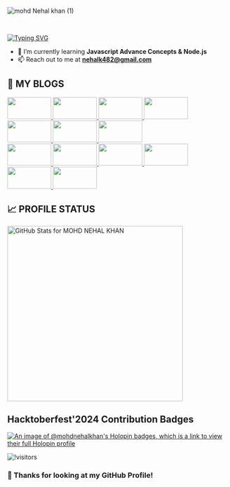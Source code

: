 ![mohd Nehal khan (1)](https://github.com/user-attachments/assets/1c3c24dd-efc8-4855-b390-a8051c26d0d3)

</br>

[![Typing SVG](https://readme-typing-svg.herokuapp.com?font=Fira+Code&weight=500&pause=1000&color=4BB3CC&background=FFFFFF00&width=435&lines=Hello%F0%9F%91%8B%2C+I'm+Mohd+Nehal+Khan;A+self+taught+Frontend+Developer)](https://git.io/typing-svg)

<!-- <h3 align="left" color="black" font-family = "jaro">Hello👋, I'm Mohd Nehal Khan</h3> -->

- 🌱 I’m currently learning **Javascript Advance Concepts & Node.js**
- 📫 Reach out to me at **nehalk482@gmail.com**

<!--
## 🌏 **CONNECT WITH ME**

<a href="https://www.linkedin.com/in/mohd-nehal-khan-50a688245/"> 
    <img src="https://img.shields.io/badge/linkedin-1DA1F2?style=for-the-badge&logo=linkedin&logoColor=white" title="LinkedIn"  alt="LinkedIn"/>
</a>
<a href="https://www.instagram.com/mohdnehal_482/"> 
    <img src="https://img.shields.io/badge/Instagram-FF0000?style=for-the-badge&logo=instagram&logoColor=white" title="Instagram"  alt="Instagram"/>
</a>
<a href="mailto:nehalk482@gmail.com"> 
    <img src="https://img.shields.io/badge/Gmail-D14836?style=for-the-badge&logo=gmail&logoColor=white" title="Gmail"  alt="Gmail"/>
</a> 
<a href="https://twitter.com/mohdnehal482"> 
    <img src="https://img.shields.io/badge/Twitter-1DA1F2?style=for-the-badge&logo=twitter&logoColor=white" title="Twitter"  alt="Twitter"/>
</a> 
<a href="https://nehalblogs.hashnode.dev/"> 
    <img src="https://img.shields.io/badge/Hashnode-2962FF?style=for-the-badge&logo=hashnode&logoColor=white" title="Hashnode"  alt="Hashnode"/>
</a> 

<br />
-->
<!-- ## 🧑‍💻 **TECHNICAL SKILLS**

![C](https://img.shields.io/badge/C-00599C?style=for-the-badge&logo=c&logoColor=white)
![C++](https://img.shields.io/badge/C%2B%2B-00599C?style=for-the-badge&logo=c%2B%2B&logoColor=white)
![HTML](https://img.shields.io/badge/HTML5-E34F26?style=for-the-badge&logo=html5&logoColor=white "HTML")
![CSS3](https://img.shields.io/badge/CSS3-1572B6?style=for-the-badge&logo=css3&logoColor=white "CSS")
![JavaScript](https://img.shields.io/badge/JavaScript-F7DF1E?style=for-the-badge&logo=javascript&logoColor=black "JavaScript")
![Bootstrap](https://img.shields.io/badge/Bootstrap-563D7C?style=for-the-badge&logo=bootstrap&logoColor=white "Bootstrap")
![MY SQL](https://img.shields.io/badge/MySQL-005C84?style=for-the-badge&logo=mysql&logoColor=white "MYSQL")
![Mongo DB](https://img.shields.io/badge/MongoDB-4EA94B?style=for-the-badge&logo=mongodb&logoColor=white "MONGO DB")
![POSTMAN](https://img.shields.io/badge/Postman-FF6C37?style=for-the-badge&logo=Postman&logoColor=white "Postman")
![Node](https://img.shields.io/badge/Node%20js-339933?style=for-the-badge&logo=nodedotjs&logoColor=white "Node.js")
![Express](https://img.shields.io/badge/Express%20js-000000?style=for-the-badge&logo=express&logoColor=white "Express.js")
-->
<!-- ![AWS](https://img.shields.io/badge/Amazon_AWS-FF9900?style=for-the-badge&logo=amazonaws&logoColor=white "AWS") -->
<!--## 🍧 **DESIGN TOOLS**

![Figma](https://img.shields.io/badge/figma-%23F24E1E.svg?style=for-the-badge&logo=figma&logoColor=white "Figma")
![Canva](https://img.shields.io/badge/canva-%4E4FEB.svg?style=for-the-badge&logo=canva&logoColor=white "Canva")

-->

<!-- ## 🛠️ **DEVOPS TOOLS** 

![Git](https://img.shields.io/badge/git-%23F05033.svg?style=for-the-badge&logo=git&logoColor=white "Git")
![GitHub](https://img.shields.io/badge/github-%23121011.svg?style=for-the-badge&logo=github&logoColor=white "GitHub")
-->
<!-- ## 🌐 **BROWSERS**

[![Google Chrome](https://img.shields.io/badge/Google%20Chrome-317cee?style=for-the-badge&logo=GoogleChrome&logoColor=white)][repo]
[![Brave](https://img.shields.io/badge/Brave-FB542B?style=for-the-badge&logo=Brave&logoColor=white "Brave")][repo]
![Firefox](https://img.shields.io/badge/Firefox-FF7139?style=for-the-badge&logo=Firefox-Browser&logoColor=white)
![Edge](https://img.shields.io/badge/Edge-0078D7?style=for-the-badge&logo=Microsoft-edge&logoColor=white) -->

<!-- ![Safari](https://img.shields.io/badge/Safari-000000?style=for-the-badge&logo=Safari&logoColor=white) -->

<!-- ## ⭕ **OPERATING SYSTEMS**

![Windows](https://img.shields.io/badge/Windows-0078D6?style=for-the-badge&logo=windows&logoColor=white)
![Ubuntu](https://img.shields.io/badge/Ubuntu-E95420?style=for-the-badge&logo=ubuntu&logoColor=white)
![Kali](https://img.shields.io/badge/Kali-268BEE?style=for-the-badge&logo=kalilinux&logoColor=white)
![Cent OS](https://img.shields.io/badge/cent%20os-002260?style=for-the-badge&logo=centos&logoColor=F0F0F0)
![Android](https://img.shields.io/badge/Android-3DDC84?style=for-the-badge&logo=android&logoColor=white) -->

<!-- ![Mac OS](https://img.shields.io/badge/mac%20os-000000?style=for-the-badge&logo=macos&logoColor=F0F0F0) -->
<!-- ![IOS](https://img.shields.io/badge/iOS-000000?style=for-the-badge&logo=ios&logoColor=white) -->

<!-- ## ☃️ **MY LEARNING RESOURCES**

[![Stack Overflow](https://img.shields.io/badge/-Stackoverflow-FE7A16?style=for-the-badge&logo=stack-overflow&logoColor=white)][sof]
[![MDN Web Docs](https://img.shields.io/badge/MDN_Web_Docs-black?style=for-the-badge&logo=mdnwebdocs&logoColor=white)][mdn]

[![Udemy](https://img.shields.io/badge/Udemy-A435F0?style=for-the-badge&logo=Udemy&logoColor=white)][udemy]
[![FreeCodeCamp](https://img.shields.io/badge/Freecodecamp-%23123.svg?&style=for-the-badge&logo=freecodecamp&logoColor=green)][fcc]

[![Google](https://img.shields.io/badge/google-4285F4?style=for-the-badge&logo=google&logoColor=white)][google]
[![](https://img.shields.io/badge/GitHub-100000?style=for-the-badge&logo=github&logoColor=white)][github]
<!--[![Quora](https://img.shields.io/badge/Quora-%23B92B27.svg?style=for-the-badge&logo=Quora&logoColor=white)][quora]-->
<!--[![Medium](https://img.shields.io/badge/Medium-12100E?style=for-the-badge&logo=medium&logoColor=white)][medium]-->
<!--[medium]: https://medium.com/-->
<!--[![](https://img.shields.io/badge/YouTube-FF0000?style=for-the-badge&logo=youtube&logoColor=white)][youtube]-->
<!--[![DigitalOcean](https://img.shields.io/badge/DO_Community-%230167ff.svg?style=for-the-badge&logo=digitalOcean&logoColor=white)][doc]-->
<!--[![GeeksForGeeks](https://img.shields.io/badge/GeeksforGeeks-gray?style=for-the-badge&logo=geeksforgeeks&logoColor=35914c)][gog]-->
[github]: https://github.com/
[google]: https://www.google.com
[mdn]: https://developer.mozilla.org/en-US/
[wiki]: https://en.wikipedia.org/wiki/Main_Page
<!--[quora]: https://www.quora.com/-->
[doc]: https://www.digitalocean.com/community
[udemy]: https://www.udemy.com/
<!--[gog]: https://www.geeksforgeeks.org/-->
[fcc]: https://www.freecodecamp.org/
[sof]: https://stackoverflow.com/
<!--[repo]: https://github.com/codingstella?tab=repositories-->
## 📓 **MY BLOGS**

<a href="https://nehalblogs.hashnode.dev/web-development-all-you-know-before-start" > 
    <img width="100" height="50" src="https://cdn.hashnode.com/res/hashnode/image/upload/v1688800293773/57fd96a1-4360-4230-85d8-e69891a6b971.png?&fit=crop&crop=entropy&auto=compress,format&format=webp"/>
</a>  



<a href="https://nehalblogs.hashnode.dev/git-github-start-before-your-code-get-bugs"> 
    <img width="100" height="50" src="https://cdn.hashnode.com/res/hashnode/image/upload/v1691248071725/0e580f46-2c88-48bd-8684-dae03a83db44.png?w=100&h=50&fit=crop&crop=entropy&auto=compress,format&format=webp"/>
</a>

</a>
<a href="https://nehalblogs.hashnode.dev/database-store-your-web-app-data-here"> 
    <img width="100" height="50" src="https://cdn.hashnode.com/res/hashnode/image/upload/v1695650818295/e3c294bc-3475-44f6-b9c3-bdf6a5a42577.png?w=100&h=50&fit=crop&crop=entropy&auto=compress,format&format=webp"/>

</a>

<a href="https://nehalblogs.hashnode.dev/unlocking-the-power-of-api"> 
    <img width="100" height="50" src="https://cdn.hashnode.com/res/hashnode/image/upload/v1710910830673/0da37bd3-ff16-435f-bd0d-2e97f1ffba03.png?w=100&h=50&fit=crop&crop=entropy&auto=compress,format&format=webp"/>

</a>

<a href="https://nehalblogs.hashnode.dev/mastering-c-how-to-start-learning-programming"> 
    <img width="100" height="50" src="https://cdn.hashnode.com/res/hashnode/image/upload/v1718969106060/b3336e44-0743-40a6-8379-b1a5e467a7be.png?w=100&h=50&fit=crop&crop=entropy&auto=compress,format&format=webp"/>

</a>

<a href="https://nehalblogs.hashnode.dev/understanding-javascript-the-essential-browser-language"> 
    <img width="100" height="50"  src="https://cdn.hashnode.com/res/hashnode/image/upload/v1717220811340/3e2c92cf-ba8f-4552-a2b2-06423330759c.png?w=100&h=50&fit=crop&crop=entropy&auto=compress,format&format=webp"/>
</a>

<a href="https://nehalblogs.hashnode.dev/weather-app-tutorial-easy-steps-to-follow"> 
    <img width="100" height="50" src="https://cdn.hashnode.com/res/hashnode/image/upload/v1718894743711/57ca33d3-1f46-426c-873d-0a18c17691e3.png?w=100&h=50&fit=crop&crop=entropy&auto=compress,format&format=webp"/>
</a>
</br>
<a href="https://nehalblogs.hashnode.dev/mongodb-the-ideal-non-sql-database"> 
    <img width="100" height="50" src="https://cdn.hashnode.com/res/hashnode/image/upload/v1719592680015/5fb35266-d4c5-45ab-b884-2e6c08f3b0c3.png?w=100&h=50&fit=crop&crop=entropy&auto=compress,format&format=webp"/>
</a>

<a href="https://nehalblogs.hashnode.dev/nodejs-for-beginners-an-easy-guide"> 
    <img width="100" height="50" src="https://cdn.hashnode.com/res/hashnode/image/upload/v1719079637893/1335cbcb-e46d-4e21-abef-c5d5b7b97557.png?w=100&h=50&fit=crop&crop=entropy&auto=compress,format&format=webp"/>
</a>

<a href="https://nehalblogs.hashnode.dev/basics-of-computer-networking-in-software-development"> 
    <img width="100" height="50" src="https://cdn.hashnode.com/res/hashnode/image/upload/v1719558532616/fc3a13b6-e906-4d0b-9287-592cdeb596fc.png?w=100&h=50&fit=crop&crop=entropy&auto=compress,format&format=webp"/>
</a>

<a href="https://nehalblogs.hashnode.dev/how-to-begin-learning-c-programming"> 
    <img width="100" height="50" src="https://cdn.hashnode.com/res/hashnode/image/upload/v1719557732308/32b28e4f-a8f1-4bdf-b837-6017715bf4a8.png?w=100&h=50&fit=crop&crop=entropy&auto=compress,format&format=webp"/>
</a>

<a href="https://nehalblogs.hashnode.dev/build-a-to-do-list-app-with-vanilla-js"> 
    <img width="100" height="50" src="https://cdn.hashnode.com/res/hashnode/image/upload/v1719566824236/a4903e9a-9666-4f8c-84b4-e37bac8382a0.png?w=100&h=50&fit=crop&crop=entropy&auto=compress,format&format=webp"/>
</a>

<a href="https://nehalblogs.hashnode.dev/comprehensive-steps-to-kick-off-global-hack-week"> 
    <img width="100" height="50" src="https://cdn.hashnode.com/res/hashnode/image/upload/v1727336530106/d113424b-dc13-4bb5-befe-2bbe68a67596.png?w=100&h=50&fit=crop&crop=entropy&auto=compress,format&format=webp"/>
</a>

## 📈 **PROFILE STATUS**

<!-- <img src="https://github-readme-stats.vercel.app/api?username=MOHDNEHALKHAN&show_icons=true&theme=radical" alt="GitHub Stats for MOHD NEHAL KHAN" width="400" align="right"> -->



<!-- [![MOHDNEHALKHAN's GitHub | Stats](https://stats.quira.sh/MOHDNEHALKHAN/github?theme=dark)](https://quira.sh?utm_source=widgets&utm_campaign=MOHDNEHALKHAN) -->

<img src="https://github-readme-streak-stats.herokuapp.com?user=MOHDNEHALKHAN&theme=radical&date_format=j%20M%5B%20Y%5D" alt="GitHub Stats for MOHD NEHAL KHAN" width="400">

<!-- <img src="https://github-readme-stats.vercel.app/api/top-langs/?username=MOHDNEHALKHAN&layout=compact&theme=radical" width="380"> -->

## Hacktoberfest'2024 Contribution Badges
[![An image of @mohdnehalkhan's Holopin badges, which is a link to view their full Holopin profile](https://holopin.me/mohdnehalkhan)](https://holopin.io/@mohdnehalkhan)

![!visitors](https://visitor-badge.laobi.icu/badge?page_id=MOHDNEHALKHAN.MOHDNEHALKHAN)

### **🤝 Thanks for looking at my GitHub Profile!** 
